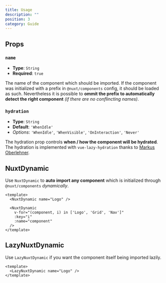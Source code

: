 ```yaml
---
title: Usage
description: ""
position: 3
category: Guide
---
```


## Props

### `name`

- **Type**: `String`
- **Required**: `true`

The name of the component which should be imported.
If the component was initialized with a prefix in `@nuxt/components` config, it should be loaded as such. Nevertheless it is possible to **ommit the prefix to automatically detect the right component** _(if there are no conflincting names)_.

### `hydration`

- **Type**: `String`
- **Default**: `'WhenIdle'`
- _Options_: `'WhenIdle'`, `'WhenVisible'`, `'OnInteraction'`, `'Never'`

The hydration prop controls **when / how the component will be hydrated**. The hydration is implemented with `vue-lazy-hydration` thanks to [Markus Oberlehner](https://github.com/maoberlehner/vue-lazy-hydration).

## NuxtDynamic

Use `NuxtDynamic` to **auto import any component** which is initialized through `@nuxt/components` _dynamically_.

```vue
<template>
  <NuxtDynamic name="Logo" />

  <NuxtDynamic
    v-for="(component, i) in ['Logo', 'Grid', 'Nav']"
    :key="i"
    :name="component"
  />
</template>
```

## LazyNuxtDynamic

Use `LazyNuxtDynamic` if you want the component itself being imported lazily.

```vue
<template>
  <LazyNuxtDynamic name="Logo" />
</template>
```

